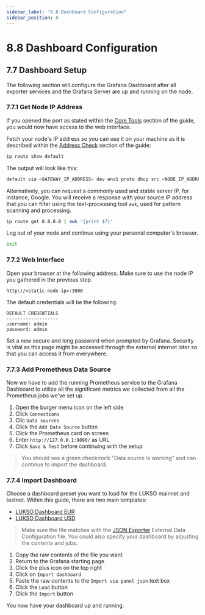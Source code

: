 ```yaml
---
sidebar_label: "8.8 Dashboard Configuration"
sidebar_position: 8
---
```


# 8.8 Dashboard Configuration

## 7.7 Dashboard Setup

The following section will configure the Grafana Dashboard after all exporter services and the Grafana Server are up and running on the node.

### 7.7.1 Get Node IP Address

If you opened the port as stated within the [Core Tools](#) section of the guide, you would now have access to the web interface.

<!--TODO: ./01-core-tools.md-->

Fetch your node's IP address so you can use it on your machine as it is described within the [Address Check](#) section of the guide:

<!--TODO: /4-router-config/01-address-check.md-->

```sh
ip route show default
```

The output will look like this:

```sh
default via <GATEWAY_IP_ADDRESS> dev eno1 proto dhcp src <NODE_IP_ADDRESS> metric <ROUTING_WEIGHT>
```

Alternatively, you can request a commonly used and stable server IP, for instance, Google. You will receive a response with your source IP address that you can filter using the text-processing tool `awk`, used for pattern scanning and processing.

```sh
ip route get 8.8.8.8 | awk '{print $7}'
```

Log out of your node and continue using your personal computer's browser.

```sh
exit
```

### 7.7.2 Web Interface

Open your browser at the following address. Make sure to use the node IP you gathered in the previous step.

```text
http://<static-node-ip>:3000
```

The default credentials will be the following:

```text
DEFAULT CREDENTIALS
-------------------
username: admin
password: admin
```

Set a new secure and long password when prompted by Grafana. Security is vital as this page might be accessed through the external internet later so that you can access it from everywhere.

### 7.7.3 Add Prometheus Data Source

Now we have to add the running Prometheus service to the Grafana Dashboard to utilize all the significant metrics we collected from all the Prometheus jobs we've set up.

1. Open the burger menu icon on the left side
2. Click `Connections`
3. Clic `Data sources`
4. Click the `Add Data Source` button
5. Click the Prometheus card on screen
6. Enter `http://127.0.0.1:9090/` as URL
7. Click `Save & Test` before continuing with the setup

> You should see a green checkmark "Data source is working" and can continue to import the dashboard.

### 7.7.4 Import Dashboard

Choose a dashboard preset you want to load for the LUKSO mainnet and testnet. Within this guide, there are two main templates:

- [LUKSO Dashboard EUR](/grafana/lukso-dashboard-eur.json)
- [LUKSO Dashboard USD](/grafana/lukso-dashboard-usd.json)

> Make sure the file matches with the [JSON Exporter](#) External Data Configuration file. You could also specify your dashboard by adjusting the contents and jobs.

<!--TODO: ./03-json-exporter.md-->

1. Copy the raw contents of the file you want
2. Return to the Grafana starting page
3. Click the plus icon on the top right
4. Click on `Import dashboard`
5. Paste the raw contents to the `Import via panel json` text box
6. Click the `Load` button
7. Click the `Import` button

You now have your dashboard up and running.
